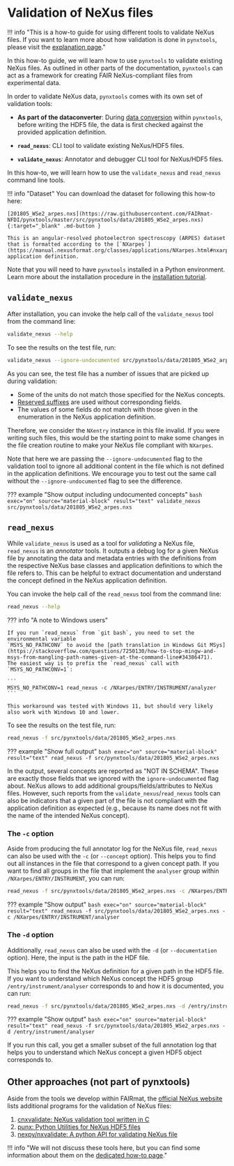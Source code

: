 # Validation of NeXus files

!!! info "This is a how-to guide for using different tools to validate NeXus files. If you want to learn more about how validation is done in `pynxtools`, please visit the [explanation page](../../learn/pynxtools/nexus-validation.md)."

In this how-to guide, we will learn how to use `pynxtools` to validate existing NeXus files. As outlined in other parts of the documentation,
`pynxtools` can act as a framework for creating FAIR NeXus-compliant
files from experimental data.

In order to validate NeXus data, `pynxtools` comes with its own set of validation tools:

- **As part of the dataconverter**: During [data conversion](../../learn/pynxtools/dataconverter-and-readers.md) within `pynxtools`, before writing the HDF5 file, the data is first checked against the provided application definition.

- **`read_nexus`**: CLI tool to validate existing NeXus/HDF5 files.

- **`validate_nexus`**: Annotator and debugger CLI tool for NeXus/HDF5 files.

In this how-to, we will learn how to use the `validate_nexus` and `read_nexus` command line tools.

<!-- ??? info "Using a different set of NeXus definitions"

    The environment variable "NEXUS_DEF_PATH" can be set to a directory which contains the NeXus definitions as NXDL XML files. If this environment variable is not defined, the module will use the definitions in its bundle (see `src/pynxtools/definitions`)._

    The environment variable can be set as follows:
    ```
    export 'NEXUS_DEF_PATH'=<folder_path_that_contains_nexus_defs>
    ``` -->

!!! info "Dataset"
    You can download the dataset for following this how-to here:

    [201805_WSe2_arpes.nxs](https://raw.githubusercontent.com/FAIRmat-NFDI/pynxtools/master/src/pynxtools/data/201805_WSe2_arpes.nxs){:target="_blank" .md-button }

    This is an angular-resolved photoelectron spectroscopy (ARPES) dataset that is formatted according to the [`NXarpes`](https://manual.nexusformat.org/classes/applications/NXarpes.html#nxarpes) application definition.

Note that you will need to have `pynxtools` installed in a Python environment. Learn more about the installation procedure in the [installation tutorial](../../tutorial/installation.md).

## **`validate_nexus`**

After installation, you can invoke the help call of the `validate_nexus` tool from the command line:

```bash exec="on" source="material-block" result="ini"
validate_nexus --help
```

To see the results on the test file, run:

```bash exec="on" source="material-block" result="text"
validate_nexus --ignore-undocumented src/pynxtools/data/201805_WSe2_arpes.nxs
```

As you can see, the test file has a number of issues that are picked up during validation:

- Some of the units do not match those specified for the NeXus concepts.
- [Reserved suffixes](https://manual.nexusformat.org/datarules.html) are used without corresponding fields.
- The values of some fields do not match with those given in the enumeration in the NeXus application definition.

Therefore, we consider the `NXentry` instance in this file invalid. If you were writing such files, this would be the starting point to make some changes in the file creation routine to make your NeXus file compliant with `NXarpes`.

Note that here we are passing the `--ignore-undocumented` flag to the validation tool to ignore all additional content in the file which is not defined in the application definitions. We encourage you to test out the same call without the `--ignore-undocumented` flag to see the difference.

??? example "Show output including undocumented concepts"
    ```bash exec="on" source="material-block" result="text"
    validate_nexus src/pynxtools/data/201805_WSe2_arpes.nxs
    ```

## **`read_nexus`**

While `validate_nexus` is used as a tool for _validating_ a NeXus file, `read_nexus` is an _annotator_ tools. It outputs a debug log for a given NeXus file by annotating the data and metadata entries with the definitions from the respective NeXus base classes and application definitions to which the file refers to. This can be helpful to extract documentation and understand the concept defined in the NeXus application definition.

You can invoke the help call of the `read_nexus` tool from the command line:

```bash exec="on" source="material-block" result="ini"
read_nexus --help
```

??? info "A note to Windows users"

    If you run `read_nexus` from `git bash`, you need to set the environmental variable
    `MSYS_NO_PATHCONV` to avoid the [path translation in Windows Git MSys](https://stackoverflow.com/questions/7250130/how-to-stop-mingw-and-msys-from-mangling-path-names-given-at-the-command-line#34386471).
    The easiest way is to prefix the `read_nexus` call with `MSYS_NO_PATHCONV=1`:

    ```
    MSYS_NO_PATHCONV=1 read_nexus -c /NXarpes/ENTRY/INSTRUMENT/analyzer
    ```

    This workaround was tested with Windows 11, but should very likely also work with Windows 10 and lower.

To see the results on the test file, run:

```bash
read_nexus -f src/pynxtools/data/201805_WSe2_arpes.nxs 
```

??? example "Show full output"
    ```bash exec="on" source="material-block" result="text"
    read_nexus -f src/pynxtools/data/201805_WSe2_arpes.nxs 
    ```

In the output, several concepts are reported as "NOT IN SCHEMA". These are exactly those fields that we ignored with the `ignore-undocumented` flag about. NeXus allows to add additional groups/fields/attributes to NeXus files. However, such reports from the `validate_nexus`/`read_nexus` tools can also be indicators that a given part of the file is not compliant with the application definition as expected (e.g., because its name does not fit with the name of the intended NeXus concept).

### The `-c` option

Aside from producing the full annotator log for the NeXus file, `read_nexus` can also be used with the `-c` (or `--concept` option). This helps you to find out all instances in the file that correspond to a given concept path. If you want to find all groups in the file that implement the `analyser` group within `/NXarpes/ENTRY/INSTRUMENT`, you can run:

```bash
read_nexus -f src/pynxtools/data/201805_WSe2_arpes.nxs -c /NXarpes/ENTRY/INSTRUMENT/analyser
```

??? example "Show output"
    ```bash exec="on" source="material-block" result="text"
    read_nexus -f src/pynxtools/data/201805_WSe2_arpes.nxs -c /NXarpes/ENTRY/INSTRUMENT/analyser
    ```

### The `-d` option

Additionally, `read_nexus` can also be used with the `-d` (or `--documentation` option). Here, the input is the path in the HDF file.

This helps you to find the NeXus definition for a given path in the HDF5 file. If you want to understand which NeXus concept the HDF5 group `/entry/instrument/analyser` corresponds to and how it is documented, you can run:

```bash
read_nexus -f src/pynxtools/data/201805_WSe2_arpes.nxs -d /entry/instrument/analyser
```

??? example "Show output"
    ```bash exec="on" source="material-block" result="text"
    read_nexus -f src/pynxtools/data/201805_WSe2_arpes.nxs -d /entry/instrument/analyser
    ```

If you run this call, you get a smaller subset of the full annotation log that helps you to understand which NeXus concept a given HDF5 object corresponds to.

## Other approaches (not part of pynxtools)

Aside from the tools we develop within FAIRmat, the [official NeXus website](https://manual.nexusformat.org/validation.html) lists additional programs for the validation of NeXus files:

1. [cnxvalidate: NeXus validation tool written in C](https://github.com/nexusformat/cnxvalidate)
2. [punx: Python Utilities for NeXus HDF5 files](https://github.com/prjemian/punx)
3. [nexpy/nxvalidate: A python API for validating NeXus file](https://github.com/nexpy/nxvalidate)

!!! info "We will not discuss these tools here, but you can find some information about them on the [dedicated how-to page](validate-nexus-files-other-tools.md)."
